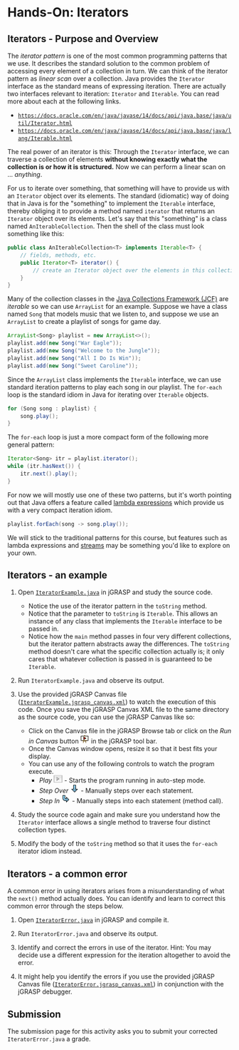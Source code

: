 
# Hands-On: Iterators


## Iterators - Purpose and Overview

The *iterator pattern* is one of the most common programming patterns that we
use. It describes the standard solution to the common problem of accessing
every element of a collection in turn. We can think of the iterator pattern as
*linear scan* over a collection. Java provides the `Iterator` interface as the
standard means of expressing iteration. There are actually two interfaces
relevant to iteration: `Iterator` and `Iterable`. You can read more about each
at the following links.

- [`https://docs.oracle.com/en/java/javase/14/docs/api/java.base/java/util/Iterator.html`](https://docs.oracle.com/en/java/javase/14/docs/api/java.base/java/util/Iterator.html)
- [`https://docs.oracle.com/en/java/javase/14/docs/api/java.base/java/lang/Iterable.html`](https://docs.oracle.com/en/java/javase/14/docs/api/java.base/java/lang/Iterable.html)

The real power of an iterator is this: Through the `Iterator` interface, we
can traverse a collection of elements **without knowing exactly what the
collection is or how it is structured.** Now we can perform a linear scan on
... *anything*.

For us to iterate over something, that something will have to provide us with
an `Iterator` object over its elements. The standard (idiomatic) way of doing
that in Java is for the "something" to implement the `Iterable` interface,
thereby obliging it to provide a method named `iterator` that returns an
`Iterator` object over its elements. Let's say that this "something" is a
class named `AnIterableCollection`. Then the shell of the class must look
something like this:

```java
public class AnIterableCollection<T> implements Iterable<T> {
    // fields, methods, etc.
    public Iterator<T> iterator() {
        // create an Iterator object over the elements in this collection.
    }
}
```

Many of the collection classes in the 
[Java Collections Framework (JCF)](https://docs.oracle.com/en/java/javase/14/docs/api/java.base/java/util/doc-files/coll-overview.html)
are *iterable* so we can use `ArrayList` for an example. Suppose we have a
class named `Song` that models music that we listen to, and suppose we use an
`ArrayList` to create a playlist of songs for game day.

```java
ArrayList<Song> playlist = new ArrayList<>();
playlist.add(new Song("War Eagle"));
playlist.add(new Song("Welcome to the Jungle"));
playlist.add(new Song("All I Do Is Win"));
playlist.add(new Song("Sweet Caroline"));
```

Since the `ArrayList` class implements the `Iterable` interface, we can use
standard iteration patterns to play each song in our playlist. The `for-each`
loop is the standard idiom in Java for iterating over `Iterable` objects.

```java
for (Song song : playlist) {
    song.play();
}
```

The `for-each` loop is just a more compact form of the following more general pattern:

```java
Iterator<Song> itr = playlist.iterator();
while (itr.hasNext()) {
    itr.next().play();
}
```

For now we will mostly use one of these two patterns, but it's worth pointing
out that Java offers a feature called 
[lambda expressions](https://docs.oracle.com/javase/tutorial/java/javaOO/lambdaexpressions.html)
which provide us with a very compact iteration idiom.

```java
playlist.forEach(song -> song.play());
```

We will stick to the traditional patterns for this course, but features such
as lambda expressions and
[streams](https://docs.oracle.com/en/java/javase/14/docs/api/java.base/java/util/stream/Stream.html) may be something you'd like to explore on your own.



## Iterators - an example

1. Open [`IteratorExample.java`](src/IteratorExample.java) in jGRASP and study the source code.
   - Notice the use of the iterator pattern in the `toString` method.
   - Notice that the parameter to `toString` is `Iterable`. This allows an instance of any class that implements the `Iterable` interface to be passed in.
   - Notice how the `main` method passes in four very different collections, but the iterator pattern abstracts away the differences. The `toString` method doesn't care what the specific collection actually is; it only cares that whatever collection is passed in is guaranteed to be `Iterable`.

1. Run `IteratorExample.java` and observe its output.

1. Use the provided jGRASP Canvas file ([`IteratorExample.jgrasp_canvas.xml`](src/IteratorExample.jgrasp_canvas.xml)) to watch the execution of this code. Once you save the jGRASP Canvas XML file to the same directory as the source code, you can use the jGRASP Canvas like so:
   - Click on the Canvas file in the jGRASP Browse tab or click on the *Run in Canvas* button ![](img/run_canvas.png) in the jGRASP tool bar.
   - Once the Canvas window opens, resize it so that it best fits your display.
   - You can use any of the following controls to watch the program execute.
      - *Play* ![](img/play.png) - Starts the program running in auto-step mode.
      - *Step Over* ![](img/step_over.png) - Manually steps over each statement.
      - *Step In* ![](img/step_in.png) - Manually steps into each statement (method call).

1. Study the source code again and make sure you understand how the `Iterator` interface allows a single method to traverse four distinct collection types.

1. Modify the body of the `toString` method so that it uses the `for-each` iterator idiom instead.


## Iterators - a common error

A common error in using iterators arises from a misunderstanding of what the
`next()` method actually does. You can identify and learn to correct this
common error through the steps below.

1. Open [`IteratorError.java`](src/IteratorError.java) in jGRASP and compile it.

1. Run `IteratorError.java` and observe its output.

1. Identify and correct the errors in use of the iterator. Hint: You may decide use a different expression for the iteration altogether to avoid the error.

1. It might help you identify the errors if you use the provided jGRASP Canvas file ([`IteratorError.jgrasp_canvas.xml`](src/IteratorError.jgrasp_canvas.xml)) in conjunction with the jGRASP debugger.


## Submission

The submission page for this activity asks you to submit your corrected `IteratorError.java` a grade.
